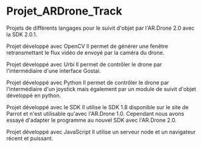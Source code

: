 Projet_ARDrone_Track
====================

Projets de différents langages pour le suivit d'objet par l'AR.Drone 2.0 avec la SDK 2.0.1.

Projet développé avec OpenCV 
Il permet de générer une fenêtre retransmettant le flux vidéo de envoyé par la caméra du drone.

Projet développé avec Urbi
Il permet de contrôler le drone par l'intermédiaire d'une interface Gostai.

Projet développé avec Python
Il permet de contrôler le drone par l'intermédiaire d'un joystick mais également par un module de suivit d'objet développé en python.

Projet développé avec le SDK
Il utilise le SDK 1.8 disponible sur le site de Parrot et n'est utilisable qu'avec l'AR.Drone 1.0. Cependant nous avons essayé d'adapter le programme au nouvel SDK avec l'AR.Drone 2.0.

Projet développé avec JavaScript
Il utilise un serveur node et un navigateur récent et puissant.
